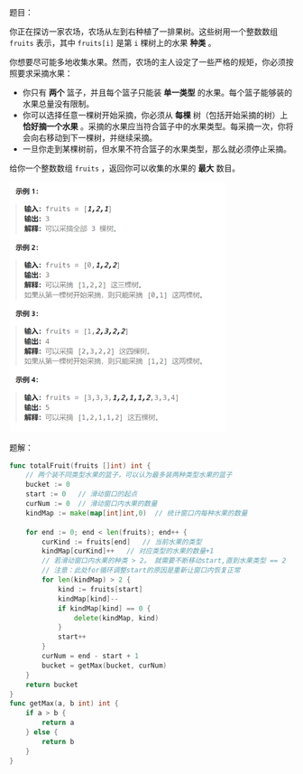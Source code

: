题目：

你正在探访一家农场，农场从左到右种植了一排果树。这些树用一个整数数组 `fruits` 表示，其中 `fruits[i]` 是第 `i` 棵树上的水果 **种类** 。

你想要尽可能多地收集水果。然而，农场的主人设定了一些严格的规矩，你必须按照要求采摘水果：

- 你只有 **两个** 篮子，并且每个篮子只能装 **单一类型** 的水果。每个篮子能够装的水果总量没有限制。
- 你可以选择任意一棵树开始采摘，你必须从 **每棵** 树（包括开始采摘的树）上 **恰好摘一个水果** 。采摘的水果应当符合篮子中的水果类型。每采摘一次，你将会向右移动到下一棵树，并继续采摘。
- 一旦你走到某棵树前，但水果不符合篮子的水果类型，那么就必须停止采摘。

给你一个整数数组 `fruits` ，返回你可以收集的水果的 **最大** 数目。

<img src="904.水果成篮.assets/image-20240222214128307.png" alt="image-20240222214128307" style="zoom:50%;" />

题解：

```go
func totalFruit(fruits []int) int {
    // 两个装不同类型水果的篮子，可以认为最多装两种类型水果的篮子
    bucket := 0
    start := 0   // 滑动窗口的起点
    curNum := 0  // 滑动窗口内水果的数量
    kindMap := make(map[int]int,0)  // 统计窗口内每种水果的数量

    for end := 0; end < len(fruits); end++ {
        curKind := fruits[end]   // 当前水果的类型
        kindMap[curKind]++   // 对应类型的水果的数量+1
        // 若滑动窗口内水果的种类 > 2。 就需要不断移动start,直到水果类型 == 2 
        // 注意：此处for循环调整start的原因是重新让窗口内恢复正常
        for len(kindMap) > 2 {   
            kind := fruits[start]
            kindMap[kind]--
            if kindMap[kind] == 0 {
                delete(kindMap, kind)
            }
            start++
        }
        curNum = end - start + 1
        bucket = getMax(bucket, curNum)
    }
    return bucket
}
func getMax(a, b int) int {
    if a > b {
        return a
    } else {
        return b
    }
}
```

